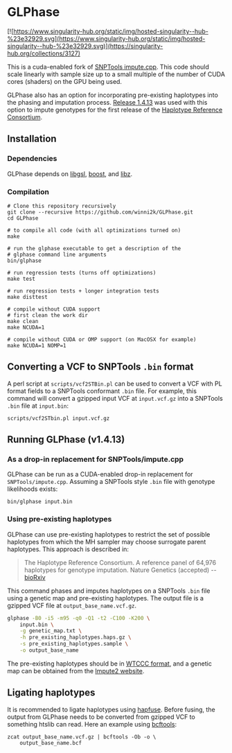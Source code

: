# GLPhase

[![https://www.singularity-hub.org/static/img/hosted-singularity--hub-%23e32929.svg](https://www.singularity-hub.org/static/img/hosted-singularity--hub-%23e32929.svg)](https://singularity-hub.org/collections/3127)

This is a cuda-enabled fork of
[SNPTools impute.cpp](http://sourceforge.net/p/snptools/code/ci/master/tree/). This
code should scale linearly with sample size up to a small multiple of
the number of CUDA cores (shaders) on the GPU being used. 

GLPhase also has an option for incorporating pre-existing haplotypes
into the phasing and imputation
process. [Release 1.4.13](https://github.com/wkretzsch/GLPhase/releases/tag/v1.4.13)
was used with this option 
to impute genotypes for the first release of the 
[Haplotype Reference Consortium](http://www.haplotype-reference-consortium.org/).

## Installation

### Dependencies

GLPhase depends on [libgsl](https://www.gnu.org/software/gsl/),
[boost](http://www.boost.org/), and [libz](http://www.zlib.net/).

### Compilation

    # Clone this repository recursively
    git clone --recursive https://github.com/winni2k/GLPhase.git
    cd GLPhase

    # to compile all code (with all optimizations turned on)
    make

    # run the glphase executable to get a description of the
    # glphase command line arguments
    bin/glphase

    # run regression tests (turns off optimizations)
    make test

    # run regression tests + longer integration tests
    make disttest

    # compile without CUDA support
    # first clean the work dir
    make clean
    make NCUDA=1

    # compile without CUDA or OMP support (on MacOSX for example)
    make NCUDA=1 NOMP=1

## Converting a VCF to SNPTools `.bin` format

A perl script at `scripts/vcf2STBin.pl` can be used to convert a VCF
with PL format fields to a SNPTools conformant `.bin` file.  For
example, this command will convert a gzipped input VCF at
`input.vcf.gz` into a SNPTools `.bin` file at `input.bin`:

    scripts/vcf2STbin.pl input.vcf.gz

## Running GLPhase (v1.4.13)

### As a drop-in replacement for SNPTools/impute.cpp

GLPhase can be run as a CUDA-enabled drop-in replacement for
`SNPTools/impute.cpp`. Assuming a SNPTools style `.bin` file with
genotype likelihoods exists:

    bin/glphase input.bin

### Using pre-existing haplotypes

GLPhase can use pre-existing haplotypes to restrict the set of
possible haplotypes from which the MH sampler may choose surrogate
parent haplotypes. This approach is described in:

> The Haplotype Reference Consortium. A reference panel of 64,976
> haplotypes for genotype imputation. Nature Genetics (accepted) -- 
> [bioRxiv](http://biorxiv.org/content/early/2015/12/23/035170)


This command phases and imputes haplotypes on a SNPTools `.bin` file
using a genetic map and pre-existing haplotypes.  The output file is
a gzipped VCF file at `output_base_name.vcf.gz`.

```bash
glphase -B0 -i5 -m95 -q0 -Q1 -t2 -C100 -K200 \
    input.bin \
    -g genetic_map.txt \
    -h pre_existing_haplotypes.haps.gz \
    -s pre_existing_haplotypes.sample \
    -o output_base_name
```

The pre-existing haplotypes should be in
[WTCCC format](https://mathgen.stats.ox.ac.uk/genetics_software/shapeit/shapeit.html#hapsample), 
and a genetic map can be obtained from the [Impute2 website](https://mathgen.stats.ox.ac.uk/impute/impute_v2.html#reference).

## Ligating haplotypes

It is recommended to ligate haplotypes using
[hapfuse](https://bitbucket.org/wkretzsch/hapfuse/src).  Before
fusing, the output from GLPhase needs to be converted from gzipped VCF
to something htslib can read. Here an example using [bcftools](https://samtools.github.io/bcftools/bcftools.html):

    zcat output_base_name.vcf.gz | bcftools -Ob -o \
        output_base_name.bcf

